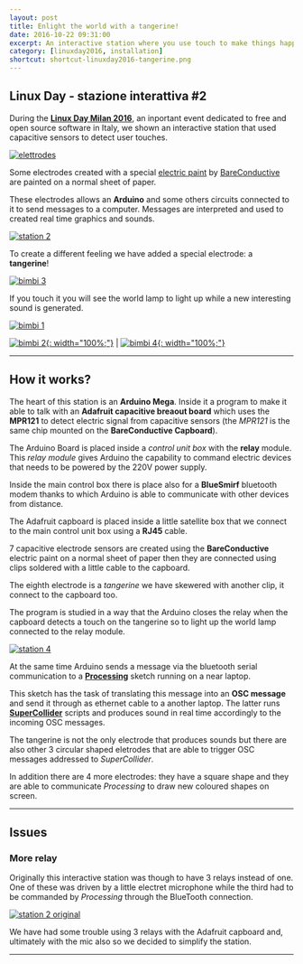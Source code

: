 ```yaml
---
layout: post
title: Enlight the world with a tangerine!
date: 2016-10-22 09:31:00
excerpt: An interactive station where you use touch to make things happen.
category: [linuxday2016, installation]
shortcut: shortcut-linuxday2016-tangerine.png
---
```


## Linux Day - stazione interattiva #2

During the [**Linux Day Milan 2016**](http://www.linuxdaymilano.org), an inportant event dedicated to free and open source software in Italy, we shown an interactive station that used capacitive sensors to detect user touches.

[![elettrodes]({{site.url}}/assets/images/linuxday2016/IMG_0860.jpg)]({{site.url}}/assets/images/linuxday2016/IMG_0860.jpg)


Some electrodes created with a special [electric paint](https://www.bareconductive.com/shop/electric-paint-50ml/) by [BareConductive](https://www.bareconductive.com/) are painted on a normal sheet of paper.

These electrodes allows an **Arduino** and some others circuits connected to it to send messages to a computer.
Messages are interpreted and used to created real time graphics and sounds.

[![station 2]({{site.url}}/assets/images/linuxday2016/station_2quater.png)]({{site.url}}/assets/images/linuxday2016/station_2quater.png)

To create a different feeling we have added a special electrode: a **tangerine**!

[![bimbi 3]({{site.url}}/assets/images/linuxday2016/IMG_0921.jpg)]({{site.url}}/assets/images/linuxday2016/IMG_0921.jpg)

If you touch it you will see the world lamp to light up while a new interesting sound is generated.

[![bimbi 1]({{site.url}}/assets/images/linuxday2016/IMG_0915.jpg)]({{site.url}}/assets/images/linuxday2016/IMG_0915.jpg)

 [![bimbi 2]({{site.url}}/assets/images/linuxday2016/IMG_0927.jpg){: width="100%;"}]({{site.url}}/assets/images/linuxday2016/IMG_0927.jpg) | [![bimbi 4]({{site.url}}/assets/images/linuxday2016/IMG_0917.jpg){: width="100%;"}]({{site.url}}/assets/images/linuxday2016/IMG_0917.jpg)

---

## How it works?

The heart of this station is an **Arduino Mega**. Inside it a program to make it able to talk with an **Adafruit capacitive breaout board** which uses the **MPR121** to detect electric signal from capacitive sensors (the _MPR121_ is the same chip mounted on the **BareConductive Capboard**).

The Arduino Board is placed inside a _control unit box_ with the **relay** module. This _relay module_ gives Arduino the capability to command electric devices that needs to be powered by the 220V power supply.

Inside the main control box there is place also for a **BlueSmirf** bluetooth modem thanks to which Arduino is able to communicate with other devices from distance.

The Adafruit capboard is placed inside a little satellite box that we connect to the main control unit box using a **RJ45** cable.

7 capacitive electrode sensors are created using the **BareConductive** electric paint on a normal sheet of paper then they are connected using clips soldered with a little cable to the capboard.

The eighth electrode is a _tangerine_ we have skewered with another clip, it connect to the capboard too.

The program is studied in a way that the Arduino closes the relay when the capboard detects a touch on the tangerine so to light up the world lamp connected to the relay module.

[![station 4]({{site.url}}/assets/images/linuxday2016/station_4.png)]({{site.url}}/assets/images/linuxday2016/station_4.png)

At the same time Arduino sends a message via the bluetooth serial communication to a [**Processing**](https://processing.org/) sketch running on a near laptop.

This sketch has the task of translating this message into an **OSC message** and send it through as ethernet cable to a another laptop. The latter runs [**SuperCollider**](https://supercollider.github.io/) scripts and produces sound in real time accordingly to the incoming OSC messages.

The tangerine is not the only electrode that produces sounds but there are also other 3 circular shaped eletrodes that are able to trigger OSC messages addressed to _SuperCollider_.

In addition there are 4 more electrodes: they have a square shape and they are able to communicate _Processing_ to draw new coloured shapes on screen.

---

## Issues

### More relay
Originally this interactive station was though to have 3 relays instead of one. One of these was driven by a little electret microphone while the third had to be commanded by _Processing_ through the BlueTooth connection.

[![station 2 original]({{site.url}}/assets/images/linuxday2016/station_2origin.png)]({{site.url}}/assets/images/linuxday2016/station_2origin.png)

We have had some trouble using 3 relays with the Adafruit capboard and, ultimately with the mic also so we decided to simplify the station.

---
